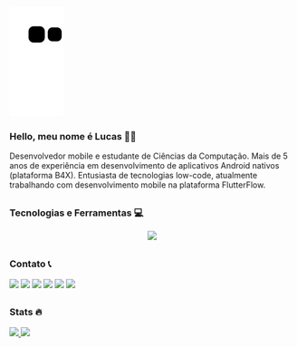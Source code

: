 
![Snake animation](https://github.com/1lusca/1lusca/blob/output/github-contribution-grid-snake.svg)


### Hello, meu nome é Lucas 👨‍💻 
Desenvolvedor mobile e estudante de Ciências da Computação. Mais de 5 anos de experiência em desenvolvimento de aplicativos Android nativos (plataforma B4X). Entusiasta de tecnologias low-code, atualmente trabalhando com desenvolvimento mobile na plataforma FlutterFlow.

##

### Tecnologias e Ferramentas 💻
<p align="center">
    <img src="https://skillicons.dev/icons?i=flutter,dart,html,css,bootstrap,firebase,mysql,postgres,vscode,androidstudio,vim,linux,xd,figma,postman,wordpress,git,github,trello"/>
</p>

[//]: <> (<div style="display: inline_block">)
 [//]: <> ( <img align="center" alt="1lusca-android" height="30" width="30" src="https://cdn.jsdelivr.net/gh/devicons/devicon/icons/android/android-plain.svg">)
 [//]: <> ( <img align="center" alt="1lusca-ios" height="30" width="30" src="https://cdn.jsdelivr.net/gh/devicons/devicon/icons/apple/apple-original.svg">)
 [//]: <> ( <img align="center" alt="1lusca-xcode" height="30" width="30" src="https://cdn.jsdelivr.net/gh/devicons/devicon/icons/xcode/xcode-original.svg">)
  [//]: <> (<img align="center" alt="1lusca-windows" height="30" width="30" src="https://cdn.jsdelivr.net/gh/devicons/devicon/icons/windows8/windows8-original.svg">)
  [//]: <> (<img align="center" alt="1lusca-trello" height="30" width="30" src="https://cdn.jsdelivr.net/gh/devicons/devicon/icons/trello/trello-plain.svg">)
[//]: <> (</div>)
  
##
  
 ### Contato 📞
<div> 
  <a href="https://github.com/1lusca" target="_blank"><img src="https://img.shields.io/badge/GitHub-100000?style=for-the-badge&logo=github&logoColor=white" target="_blank"></a> 
  <a href="https://www.linkedin.com/in/lucasschneider10/" target="_blank"><img src="https://img.shields.io/badge/-LinkedIn-%230077B5?style=for-the-badge&logo=linkedin&logoColor=white" target="_blank"></a> 
 <a href="https://discord.com/channels/651596653974913035" target="_blank"><img src="https://img.shields.io/badge/Discord-7289DA?style=for-the-badge&logo=discord&logoColor=white" target="_blank"></a> 
  <a href = "mailto:schneider.lusca@gmail.com"><img src="https://img.shields.io/badge/Gmail-D14836?style=for-the-badge&logo=gmail&logoColor=white" target="_blank"></a>
  <a href = "mailto:schneider.lucas@outlook.com"><img src="https://img.shields.io/badge/Microsoft_Outlook-0078D4?style=for-the-badge&logo=microsoft-outlook&logoColor=white" target="_blank"></a>
  <a href = "https://wa.me/5551983016557"><img src="https://img.shields.io/badge/WhatsApp-25D366?style=for-the-badge&logo=whatsapp&logoColor=white" target="_blank"></a>
</div>

##

### Stats 🔥
<div>
<a href="https://github.com/1lusca">
  <img height="180em" src="https://github-readme-stats.vercel.app/api/top-langs/?username=1lusca&layout=compact&langs_count=7&theme=yeblu"/>
  <img height="180em" src="https://github-readme-stats.vercel.app/api?username=1lusca&show_icons=true&theme=yeblu&include_all_commits=true&count_private=true"/>
</div>

